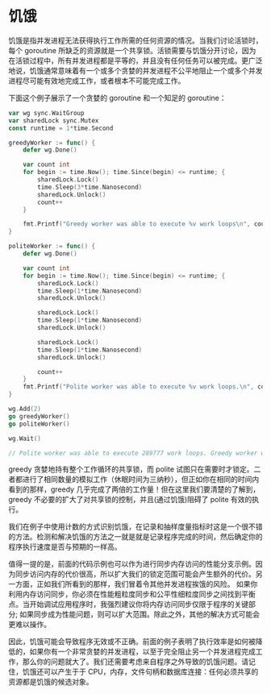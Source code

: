 # 饥饿

饥饿是指并发进程无法获得执行工作所需的任何资源的情况。当我们讨论活锁时，每个 goroutine 所缺乏的资源就是一个共享锁。活锁需要与饥饿分开讨论，因为在活锁过程中，所有并发进程都是平等的，并且没有任何任务可以被完成。更广泛地说，饥饿通常意味着有一个或多个贪婪的并发进程不公平地阻止一个或多个并发进程尽可能有效地完成工作，或者根本不可能完成工作。

下面这个例子展示了一个贪婪的 goroutine 和一个知足的 goroutine：

```go
var wg sync.WaitGroup
var sharedLock sync.Mutex
const runtime = 1*time.Second

greedyWorker := func() {
	defer wg.Done()

	var count int
	for begin := time.Now(); time.Since(begin) <= runtime; {
        sharedLock.Lock()
		time.Sleep(3*time.Nanosecond)
        sharedLock.Unlock()
		count++
	}

	fmt.Printf("Greedy worker was able to execute %v work loops\n", count)
}

politeWorker := func() {
	defer wg.Done()

	var count int
	for begin := time.Now(); time.Since(begin) <= runtime; {
        sharedLock.Lock()
		time.Sleep(1*time.Nanosecond)
        sharedLock.Unlock()

		sharedLock.Lock()
        time.Sleep(1*time.Nanosecond)
        sharedLock.Unlock()

		sharedLock.Lock()
        time.Sleep(1*time.Nanosecond)
        sharedLock.Unlock()

		count++
	}
	fmt.Printf("Polite worker was able to execute %v work loops.\n", count)
}

wg.Add(2)
go greedyWorker()
go politeWorker()

wg.Wait()

// Polite worker was able to execute 289777 work loops. Greedy worker was able to execute 471287 work loops
```

greedy 贪婪地持有整个工作循环的共享锁，而 polite 试图只在需要时才锁定。二者都进行了相同数量的模拟工作（休眠时间为三纳秒），但正如你在相同的时间内看到的那样，greedy 几乎完成了两倍的工作量！但在这里我们要清楚的了解到，greedy 不必要的扩大了对共享锁的控制，并且(通过饥饿)阻碍了 polite 有效的执行。

我们在例子中使用计数的方式识别饥饿，在记录和抽样度量指标时这是一个很不错的方法。检测和解决饥饿的方法之一就是就是记录程序完成的时间，然后确定你的程序执行速度是否与预期的一样高。

值得一提的是，前面的代码示例也可以作为进行同步内存访问的性能分支示例。因为同步访问内存的代价很高，所以扩大我们的锁定范围可能会产生额外的代价。另一方面，正如我们所看到的那样，我们冒着令其他并发进程挨饿的风险。
如果你利用内存访问同步，你必须在性能粗粒度同步和公平性细粒度同步之间找到平衡点。当开始调试应用程序时，我强烈建议你将内存访问同步仅限于程序的关键部分; 如果同步成为性能问题，则可以扩大范围。除此之外，其他的解决方式可能会更难以操作。

因此，饥饿可能会导致程序无效或不正确。前面的例子表明了执行效率是如何被降低的，如果你有一个非常贪婪的并发进程，以至于完全阻止另一个并发进程完成工作，那么你的问题就大了。我们还需要考虑来自程序之外导致的饥饿问题。请记住，饥饿还可以产生于于 CPU，内存，文件句柄和数据库连接：任何必须共享的资源都是饥饿的候选对象。
